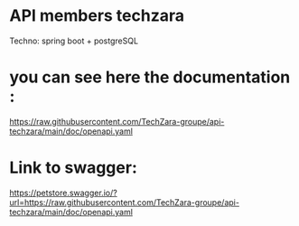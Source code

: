 # API members techzara

Techno: spring boot + postgreSQL

# you can see here the documentation :
  https://raw.githubusercontent.com/TechZara-groupe/api-techzara/main/doc/openapi.yaml

# Link to swagger:

  https://petstore.swagger.io/?url=https://raw.githubusercontent.com/TechZara-groupe/api-techzara/main/doc/openapi.yaml
 
